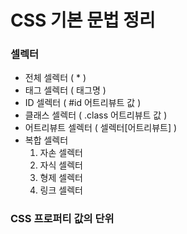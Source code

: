 # CSS 기본 문법 정리

### 셀렉터

- 전체 셀렉터 ( \* )
- 태그 셀렉터 ( 태그명 )
- ID 셀렉터 ( #id 어트리뷰트 값 )
- 클래스 셀렉터 ( .class 어트리뷰트 값 )
- 어트리뷰트 셀렉터 ( 셀렉터[어트리뷰트] )
- 복합 셀렉터
  1. 자손 셀렉터
  2. 자식 셀렉터
  3. 형제 셀렉터
  4. 링크 셀렉터

### CSS 프로퍼티 값의 단위
